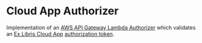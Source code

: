 # Cloud App Authorizer

Implementation of an [AWS API Gateway Lambda Authorizer](https://docs.aws.amazon.com/apigateway/latest/developerguide/apigateway-use-lambda-authorizer.html) which validates an [Ex Libris Cloud App](https://developers.exlibrisgrop.com/cloudapps) [authorization token](https://developers.exlibrisgroup.com/cloudapps).